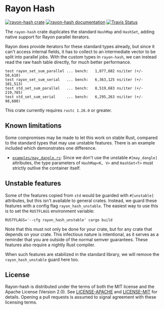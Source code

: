 # Rayon Hash

[![rayon-hash crate](https://img.shields.io/crates/v/rayon-hash.svg)](https://crates.io/crates/rayon-hash)
[![rayon-hash documentation](https://docs.rs/rayon-hash/badge.svg)](https://docs.rs/rayon-hash)
[![Travis Status](https://travis-ci.org/rayon-rs/rayon-hash.svg?branch=master)](https://travis-ci.org/rayon-rs/rayon-hash)

The `rayon-hash` crate duplicates the standard `HashMap` and `HashSet`, adding
native support for Rayon parallel iterators.

Rayon does provide iterators for these standard types already, but since it
can't access internal fields, it has to collect to an intermediate vector to be
split into parallel jobs.  With the custom types in `rayon-hash`, we can
instead read the raw hash table directly, for much better performance.

```text
test rayon_set_sum_parallel ... bench:   1,077,602 ns/iter (+/- 50,610)
test rayon_set_sum_serial   ... bench:   6,363,125 ns/iter (+/- 101,513)
test std_set_sum_parallel   ... bench:   8,519,683 ns/iter (+/- 219,785)
test std_set_sum_serial     ... bench:   6,295,263 ns/iter (+/- 98,600)
```

This crate currently requires `rustc 1.26.0` or greater.

## Known limitations

Some compromises may be made to let this work on stable Rust, compared to the
standard types that may use unstable features.  There is an example included
which demonstrates one difference.

- [`examples/may_dangle.rs`](examples/may_dangle.rs): Since we don't use the
  unstable `#[may_dangle]` attributes, the type parameters of `HashMap<K, V>`
  and `HashSet<T>` must strictly outlive the container itself.

## Unstable features

Some of the features copied from `std` would be guarded with `#[unstable]`
attributes, but this isn't available to general crates.  Instead, we guard
these features with a config flag `rayon_hash_unstable`.  The easiest way to
use this is to set the `RUSTFLAGS` environment variable:

```
RUSTFLAGS='--cfg rayon_hash_unstable' cargo build
```

Note that this must not only be done for your crate, but for any crate that
depends on your crate.  This infectious nature is intentional, as it serves as
a reminder that you are outside of the normal semver guarantees.  These
features also require a nightly Rust compiler.

When such features are stabilized in the standard library, we will remove the
`rayon_hash_unstable` guard here too.

## License

Rayon-hash is distributed under the terms of both the MIT license and the
Apache License (Version 2.0). See [LICENSE-APACHE](LICENSE-APACHE) and
[LICENSE-MIT](LICENSE-MIT) for details. Opening a pull requests is
assumed to signal agreement with these licensing terms.
